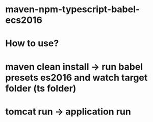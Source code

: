 # maven-npm-typescript-babel-ecs2016

# How to use?

# maven clean install -> run babel presets es2016 and watch target folder (ts folder)
# tomcat run -> application run
